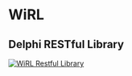 # WiRL
## Delphi RESTful Library

<a href="http://wirl.delphiblocks.com/">![WiRL Restful Library](http://wirl.delphiblocks.com/assets/images/wirl-300.png)</a>
